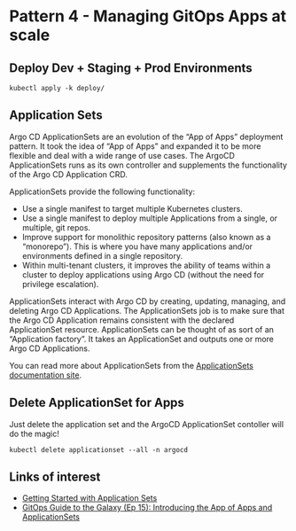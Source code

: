 # 

# Pattern 4 - Managing GitOps Apps at scale


## Deploy Dev + Staging + Prod Environments

```
kubectl apply -k deploy/
```

## Application Sets

Argo CD ApplicationSets are an evolution of the “App of Apps” deployment pattern. It took the idea of “App of Apps” and expanded it to be more flexible and deal with a wide range of use cases. The ArgoCD ApplicationSets runs as its own controller and supplements the functionality of the Argo CD Application CRD.

ApplicationSets provide the following functionality:

* Use a single manifest to target multiple Kubernetes clusters.
* Use a single manifest to deploy multiple Applications from a single, or multiple, git repos.
* Improve support for monolithic repository patterns (also known as a “monorepo”). This is where you have many applications and/or environments defined in a single repository.
* Within multi-tenant clusters, it improves the ability of teams within a cluster to deploy applications using Argo CD (without the need for privilege escalation).

ApplicationSets interact with Argo CD by creating, updating, managing, and deleting Argo CD Applications. The ApplicationSets job is to make sure that the Argo CD Application remains consistent with the declared ApplicationSet resource. ApplicationSets can be thought of as sort of an “Application factory”. It takes an ApplicationSet and outputs one or more Argo CD Applications.

You can read more about ApplicationSets from the [ApplicationSets documentation site](https://argocd-applicationset.readthedocs.io/en/stable/).

## Delete ApplicationSet for Apps

Just delete the application set and the ArgoCD ApplicationSet contoller will do the magic!

```
kubectl delete applicationset --all -n argocd
```

## Links of interest

* [Getting Started with Application Sets](https://cloud.redhat.com/blog/getting-started-with-applicationsets)
* [GitOps Guide to the Galaxy (Ep 15): Introducing the App of Apps and ApplicationSets](https://www.youtube.com/watch?v=HqzUIJMYnfY&ab_channel=OpenShift)
